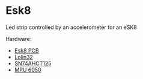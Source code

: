 # Esk8
Led strip controlled by an accelerometer for an eSK8

Hardware:
* [Esk8 PCB](https://easyeda.com/seb.morin/esk8)
* [Lolin32](https://wiki.wemos.cc/products:lolin32:lolin32)
* [SN74AHCT125](https://www.ti.com/product/SN74AHCT125)
* [MPU 6050](https://invensense.tdk.com/products/motion-tracking/6-axis/mpu-6050/)
